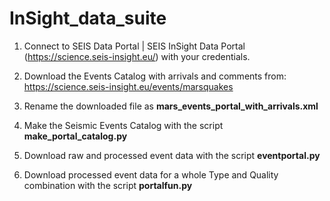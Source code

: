 # InSight_data_suite

1. Connect to SEIS Data Portal | SEIS InSight Data Portal (https://science.seis-insight.eu/) with your credentials.

2. Download the Events Catalog with arrivals and comments from: https://science.seis-insight.eu/events/marsquakes

3. Rename the downloaded file as **mars_events_portal_with_arrivals.xml**

4. Make the Seismic Events Catalog with the script **make_portal_catalog.py**

5. Download raw and processed event data with the script **eventportal.py**

6. Download processed event data for a whole Type and Quality combination with the script **portalfun.py**
